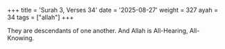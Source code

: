 +++
title = 'Surah 3, Verses 34'
date = '2025-08-27'
weight = 327
ayah = 34
tags = ["allah"]
+++

They are descendants of one another. And Allah is All-Hearing, All-Knowing.